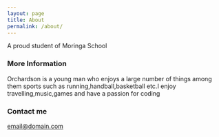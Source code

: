 ```yaml
---
layout: page
title: About
permalink: /about/
---
```


A proud student of Moringa School

### More Information

Orchardson is a young man who enjoys a large number of things among them sports such as running,handball,basketball etc.I enjoy travelling,music,games and have a passion for coding

### Contact me

[email@domain.com](mailto:orchardsonbett@gmail.com)